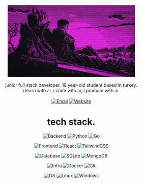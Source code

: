 <div align="center">
  
<img src="./banner.png" alt="Banner" width="400"/>

junior full stack developer. 19 year-old student based in turkey. <br>i learn with ai, i code with ai, i produce with ai.<br><br>
[![Email](https://img.shields.io/badge/Email-000000?style=for-the-badge&logo=gmail&logoColor=white)](mailto:contact@mirac.dev?subject=[GitHub])
[![Website](https://img.shields.io/badge/website-000000?style=for-the-badge&logo=About.me&logoColor=white)](https://mirac.dev)
<!-- [![Github](https://img.shields.io/github/followers/lilmirac?label=Follow&style=social)](https://github.com/lilmirac) -->
<!--[![](https://visitcount.itsvg.in/api?id=lilmirac&icon=0&color=565f89)](https://visitcount.itsvg.in) -->
# tech stack.
![Backend](https://img.shields.io/badge/Backend-%23000000.svg?style=for-the-badge&logo=ghost&logoColor=white)
![Python](https://img.shields.io/badge/Python-3776AB?style=for-the-badge&logo=python&logoColor=white)
![Go](https://img.shields.io/badge/Go-00ADD8?style=for-the-badge&logo=go&logoColor=white)

![Frontend](https://img.shields.io/badge/Frontend-%23000000.svg?style=for-the-badge&logo=ghost&logoColor=white)
![React](https://img.shields.io/badge/React-20232A?style=for-the-badge&logo=react&logoColor=61DAFB)
![TailwindCSS](https://img.shields.io/badge/Tailwind_CSS-38B2AC?style=for-the-badge&logo=tailwind-css&logoColor=white)

![Database](https://img.shields.io/badge/Database-%23000000.svg?style=for-the-badge&logo=ghost&logoColor=white)
![SQLite](https://img.shields.io/badge/SQLite-07405E?style=for-the-badge&logo=sqlite&logoColor=white)
![MongoDB](https://img.shields.io/badge/MongoDB-4EA94B?style=for-the-badge&logo=mongodb&logoColor=white)

![Infra](https://img.shields.io/badge/Infrastructure-%23000000.svg?style=for-the-badge&logo=ghost&logoColor=white)
![Docker](https://img.shields.io/badge/Docker-2496ED?style=for-the-badge&logo=docker&logoColor=white)
![Git](https://img.shields.io/badge/Git-F05032?style=for-the-badge&logo=git&logoColor=white)

![OS](https://img.shields.io/badge/OS-%23000000.svg?style=for-the-badge&logo=ghost&logoColor=white)
![Linux](https://img.shields.io/badge/Linux-FCC624?style=for-the-badge&logo=linux&logoColor=black)
![Windows](https://img.shields.io/badge/Windows-0078D6?style=for-the-badge&logo=windows&logoColor=white)<br><br>
<!--# github stats.-->
<!--![](https://github-readme-stats.vercel.app/api?username=lilmirac&theme=tokyonight&hide_border=true&include_all_commits=true&count_private=true)<br/>-->
<!--![](https://github-readme-stats.vercel.app/api/top-langs/?username=lilmirac&theme=tokyonight&hide_border=true&include_all_commits=false&count_private=true&layout=compact)-->
<!--! --- -->
</div>
